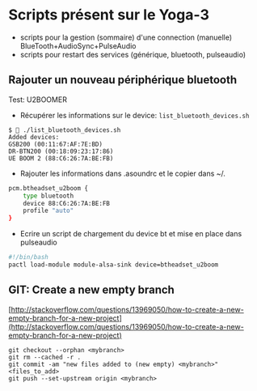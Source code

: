 # Scripts présent sur le Yoga-3

* scripts pour la gestion (sommaire) d'une connection (manuelle) BlueTooth+AudioSync+PulseAudio
* scripts pour restart des services (générique, bluetooth, pulseaudio)

## Rajouter un nouveau périphérique bluetooth

Test: U2BOOMER

- Récupérer les informations sur le device: `list_bluetooth_devices.sh`
```
$  ./list_bluetooth_devices.sh 
Added devices:
GSB200 (00:11:67:AF:7E:BD)
DR-BTN200 (00:18:09:23:17:86)
UE BOOM 2 (88:C6:26:7A:BE:FB)
```
- Rajouter les informations dans .asoundrc et le copier dans ~/.
```bash
pcm.btheadset_u2boom {
    type bluetooth
    device 88:C6:26:7A:BE:FB
    profile "auto"
}
```
- Ecrire un script de chargement du device bt et mise en place dans pulseaudio
```bash
#!/bin/bash
pactl load-module module-alsa-sink device=btheadset_u2boom
```

## GIT: Create a new empty branch
[http://stackoverflow.com/questions/13969050/how-to-create-a-new-empty-branch-for-a-new-project](http://stackoverflow.com/questions/13969050/how-to-create-a-new-empty-branch-for-a-new-project)

```git
git checkout --orphan <mybranch>
git rm --cached -r .
git commit -am "new files added to (new empty) <mybranch>" <files_to_add>
git push --set-upstream origin <mybranch>
```